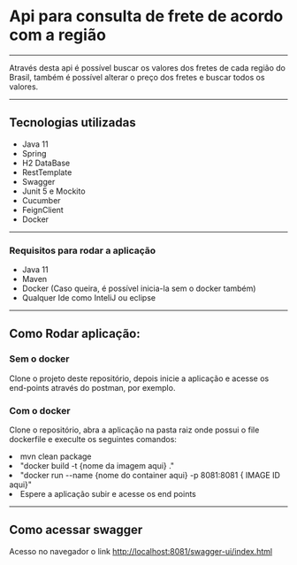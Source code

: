 <h1>Api para consulta de frete de acordo com a região</h1>
<hr>
<p>Através desta api é possível buscar os valores dos fretes de cada região do Brasil,
     também é possível alterar o preço dos fretes e buscar todos os valores.</p>
     
<hr>
<h2>Tecnologias utilizadas</h2>
<ul>
    <li>Java 11</li>
    <li>Spring</li>
    <li>H2 DataBase</li>
    <li>RestTemplate</li>
    <li>Swagger</li>
    <li>Junit 5 e Mockito</li>
    <li>Cucumber</li>
    <li>FeignClient</li>
    <li>Docker</li>
</ul>

<hr>

<h3>Requisitos para rodar a aplicação</h3>
<ul>
    <li>Java 11</li>
    <li>Maven</li>
    <li>Docker (Caso queira, é possível inicia-la sem o docker também)</li>
    <li>Qualquer Ide como InteliJ ou eclipse</li>
</ul>

<hr>

<h2>Como Rodar aplicação:</h2>

<h3>Sem o docker</h3>
<p>Clone o projeto deste repositório, depois inicie a aplicação e acesse os end-points através do postman, por exemplo.</p>

<h3>Com o docker</h3>
<p>Clone o repositório, abra a aplicação na pasta raiz onde possui o file dockerfile e execulte os seguintes comandos:</p>
<li>mvn clean package</li>
<li>"docker build -t {nome da imagem aqui}  ."</li>
<li>"docker run --name {nome do container aqui} -p 8081:8081 { IMAGE ID  aqui}"</li>
<li>Espere a aplicação subir e acesse os end points</li>


<hr>

<h2>Como acessar swagger</h2>
<p>Acesso no navegador o link <a href="http://localhost:8081/swagger-ui/index.html">http://localhost:8081/swagger-ui/index.html</a></p>
